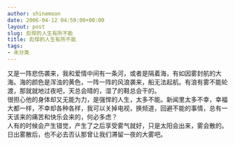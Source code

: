 ```yaml
---
author: shinemoon
date: 2006-04-12 04:59:00+00:00
layout: post
slug: 彪悍的人生有所不能
title: 彪悍的人生有所不能
tags:
- 未分类
---
```


又是一阵悲伤袭来，我和爱情中间有一条河，或者是隔着海，有如因雾封航的大海。海的颜色是浑浊的黄色，一阵一阵的风浪袭来，船无法起航。有浪有雾不能轮渡，那就就地过夜吧，天总会晴的，湿了的鞋总会干的。  
很担心他的身体却又无能为力，是强悍的人生，太多不能。新闻里太多不幸，幸福大都一样，不幸却各种各样，我可以关掉电视，换频道，回避不能的事情，总有一天该来的痛苦和快乐会来的，何必多虑？  
人有的时候会产生错觉，产生了之后享受雾气就好，只是太阳会出来，雾会散的。日出雾散后，也不必去否认那曾让我们滞留一夜的大雾吧。  

